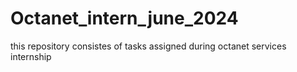 # Octanet_intern_june_2024
this repository consistes of tasks assigned during octanet services internship
